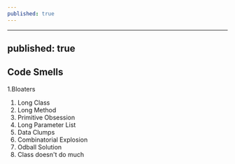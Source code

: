 ```yaml
---
published: true
---
```

---
published: true
---

## Code Smells

1.Bloaters
   1. Long Class
   2. Long Method
   3. Primitive Obsession
   4. Long Parameter List
   5. Data Clumps
   6. Combinatorial Explosion
   7. Odball Solution
   8. Class doesn't do much
